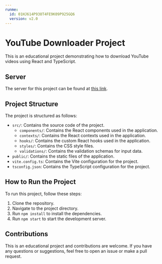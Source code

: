 ```yaml
---
runme:
  id: 01HJ614P938T4FE9K09P925GQ6
  version: v2.0
---
```


# YouTube Downloader Project

This is an educational project demonstrating how to download YouTube videos using React and TypeScript.

## Server

The server for this project can be found at [this link](https://github.com/emutis21/server-yt-downloader).

## Project Structure

The project is structured as follows:

- `src/`: Contains the source code of the project.
  - `components/`: Contains the React components used in the application.
  - `contexts/`: Contains the React contexts used in the application.
  - `hooks/`: Contains the custom React hooks used in the application.
  - `styles/`: Contains the CSS style files.
  - `validations/`: Contains the validation schemas for input data.
- `public/`: Contains the static files of the application.
- `vite.config.ts`: Contains the Vite configuration for the project.
- `tsconfig.json`: Contains the TypeScript configuration for the project.

## How to Run the Project

To run this project, follow these steps:

1. Clone the repository.
2. Navigate to the project directory.
3. Run `npm install` to install the dependencies.
4. Run `npm start` to start the development server.

## Contributions

This is an educational project and contributions are welcome. If you have any questions or suggestions, feel free to open an issue or make a pull request.